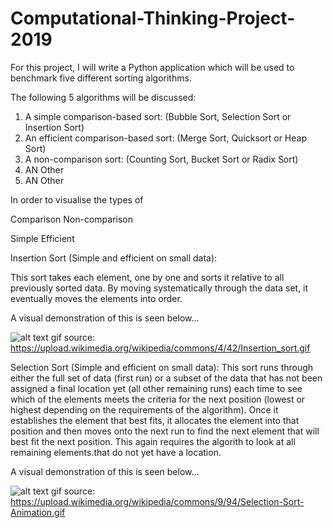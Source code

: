 # Computational-Thinking-Project-2019

For this project, I will write a Python application which will be used to benchmark five different sorting algorithms. 

The following 5 algorithms will be discussed:

1. A simple comparison-based sort: (Bubble Sort, Selection Sort or Insertion Sort)
2. An efficient comparison-based sort:  (Merge Sort, Quicksort or Heap Sort)
3. A non-comparison sort: (Counting Sort, Bucket Sort or Radix Sort)
4. AN Other 
5. AN Other 

In order to visualise the types of  

Comparison 
Non-comparison


Simple
Efficient 



Insertion Sort (Simple and efficient on small data): 

This sort takes each element, one by one and sorts it relative to all previously sorted data. By moving systematically through the data set, it eventually moves the elements into order. 

A visual demonstration of this is seen below... 


![alt text](https://upload.wikimedia.org/wikipedia/commons/4/42/Insertion_sort.gif)
gif source: https://upload.wikimedia.org/wikipedia/commons/4/42/Insertion_sort.gif


Selection Sort (Simple and efficient on small data): 
This sort runs through either the full set of data (first run) or a subset of the data that has not been assigned a final location yet (all other remaining runs) each time to see which of the elements meets the criteria for the next position (lowest or highest depending on the requirements of the algorithm). Once it establishes the element that best fits, it allocates the element into that position and then moves onto the next run to find the next element that will best fit the next position. This again requires the algorith to look at all remaining elements.that do not yet have a location. 


A visual demonstration of this is seen below... 


![alt text](https://upload.wikimedia.org/wikipedia/commons/9/94/Selection-Sort-Animation.gif)
gif source: https://upload.wikimedia.org/wikipedia/commons/9/94/Selection-Sort-Animation.gif
